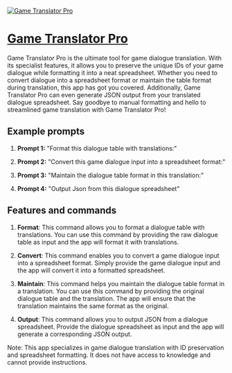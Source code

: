 [![Game Translator Pro](https://files.oaiusercontent.com/file-XLrJ6pDpr4u9tLsNUMBfzpv6?se=2123-10-20T07%3A32%3A26Z&sp=r&sv=2021-08-06&sr=b&rscc=max-age%3D31536000%2C%20immutable&rscd=attachment%3B%20filename%3Df179dd4b-0a31-456f-a801-82fbb6a79998.png&sig=NjMftcZPXWcH%2B64ggmCGbm1%2BkTcOuBR6zhxkFEmf7jQ%3D)](https://chat.openai.com/g/g-7AcxvBI7L-game-translator-pro)

# [Game Translator Pro](https://chat.openai.com/g/g-7AcxvBI7L-game-translator-pro)

Game Translator Pro is the ultimate tool for game dialogue translation. With its specialist features, it allows you to preserve the unique IDs of your game dialogue while formatting it into a neat spreadsheet. Whether you need to convert dialogue into a spreadsheet format or maintain the table format during translation, this app has got you covered. Additionally, Game Translator Pro can even generate JSON output from your translated dialogue spreadsheet. Say goodbye to manual formatting and hello to streamlined game translation with Game Translator Pro!

## Example prompts

1. **Prompt 1:** "Format this dialogue table with translations:"

2. **Prompt 2:** "Convert this game dialogue input into a spreadsheet format:"

3. **Prompt 3:** "Maintain the dialogue table format in this translation:"

4. **Prompt 4:** "Output Json from this dialogue spreadsheet"

## Features and commands

1. **Format**: This command allows you to format a dialogue table with translations. You can use this command by providing the raw dialogue table as input and the app will format it with translations.

2. **Convert**: This command enables you to convert a game dialogue input into a spreadsheet format. Simply provide the game dialogue input and the app will convert it into a formatted spreadsheet.

3. **Maintain**: This command helps you maintain the dialogue table format in a translation. You can use this command by providing the original dialogue table and the translation. The app will ensure that the translation maintains the same format as the original.

4. **Output**: This command allows you to output JSON from a dialogue spreadsheet. Provide the dialogue spreadsheet as input and the app will generate a corresponding JSON output.

Note: This app specializes in game dialogue translation with ID preservation and spreadsheet formatting. It does not have access to knowledge and cannot provide instructions.